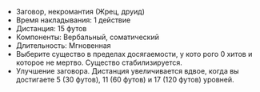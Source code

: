 * Заговор, некромантия (Жрец, друид) 
* Время накладывания: 1 действие 
* Дистанция: 15 футов 
* Компоненты: Вербальный, соматический 
* Длительность: Мгновенная 
* Выберите существо в пределах досягаемости, у кото рого 0 хитов и которое не мертво. Существо стабилизируется. 
* Улучшение заговора. Дистанция увеличивается вдвое, когда вы достигаете 5 (30 футов), 11 (60 футов) и 17 (120 футов) уровней.